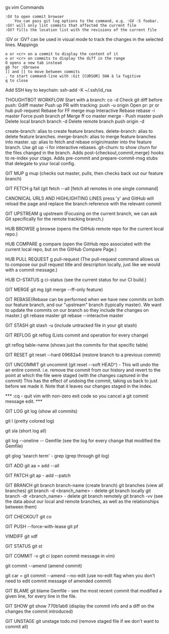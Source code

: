 gv.vim
Commands

    :GV to open commit browser
        You can pass git log options to the command, e.g. :GV -S foobar.
    :GV! will only list commits that affected the current file
    :GV? fills the location list with the revisions of the current file

:GV or :GV? can be used in visual mode to track the changes in the selected lines.
Mappings

    o or <cr> on a commit to display the content of it
    o or <cr> on commits to display the diff in the range
    O opens a new tab instead
    gb for :Gbrowse
    ]] and [[ to move between commits
    . to start command-line with :Git [CURSOR] SHA à la fugitive
    q to close

Add SSH key to keychain:
ssh-add -K ~/.ssh/id_rsa

THOUGHTBOT WORKFLOW
  Start with a branch:         co -d <branch>
  Check git diff before push:  Gdiff master
  Push up PR with tracking:    push -u origin <branch>
  Open pr:                     pr or hub pull-request
  Rebase for FF merge          mup
  Interactive Rebase           rebase -i master
  Force push branch            pf
  Merge ff                     co master
                               merge -
  Push master                  push
  Delete local branch          branch -d <branch>
  Delete remote branch         push origin -d <branch>

create-branch: alias to create feature branches.
delete-branch: alias to delete feature branches.
merge-branch: alias to merge feature branches into master.
up: alias to fetch and rebase origin/master into the feature branch. Use git up -i for interactive rebases.
git-churn: to show churn for the files changed in the branch.
Adds post-{checkout,commit,merge} hooks to re-index your ctags.
Adds pre-commit and prepare-commit-msg stubs that delegate to your local config.

GIT MUP
g mup (checks out master, pulls, then checks back out our feature branch)

GIT FETCH
g fall (git fetch --all [fetch all remotes in one single command]

CANONICAL URLS AND HIGHLIGHTING LINES
press 'y' and GitHub will reload the page and replace the branch reference with
the relevant commit

GIT UPSTREAM
g upstream (Focusing on the current branch, we can ask Git specifically for the
remote tracking branch.)

HUB BROWSE
g browse (opens the GitHub remote repo for the current local repo.)

HUB COMPARE
g compare (open the GitHub repo associated with the current local repo, but on
the GitHub Compare Page.)

HUB PULL REQUEST
g pull-request (The pull-request command allows us to compose our pull request
title and description locally, just like we would with a commit message.)

HUB CI-STATUS
g ci-status (see the current status for our CI build.)

GIT MERGE
git mg (git merge --ff-only feature)

GIT REBASE(Rebase can be performed when we have new commits on both our feature
branch, and our "upstream" branch (typically master). We want to update the
commits on our branch so they include the changes on master.)
git rebase master
git rebase --interactve master

GIT STASH
git stash -u  (include untracked file in your git stash)

GIT REFLOG
git reflog (Lists commit and operation for every change)

git reflog table-name (shows just the commits for that specific table)

GIT RESET
git reset --hard 09682a4 (restore branch to a previous commit)

GIT UNCOMMIT
git uncommit (git reset --soft HEAD^) - This will undo the an entire commit.
i.e. remove the commit from our history and revert to the point at which the
file were staged (with the changes captured in the commit)
This has the effect of undoing the commit, taking us back to just before we made
it. Note that it leaves our changes staged in the index.

*** :cq - quit vim with non-zero exit code so you cancel a git commit message
edit. ***

GIT LOG
git log (show all commits)

git l (pretty colored log)

git sla (short log all)

git log --oneline -- Gemfile (see the log for every change that modified the Gemfile)

git glog 'search term' - grep (grep through git log)

GIT ADD
git aa = add --all

GIT PATCH
git ap - add --patch

GIT BRANCH
git branch branch-name (create branch)
git branches (view all branches)
git branch -d <branch_name> - delete git branch locally
git branch -dr <branch_name> - delete git branch remotely
git branch -vv (see the data about our local and remote branches, as well as the
relationships between them)

GIT CHECKOUT
git co

GIT PUSH --force-with-lease
git pf

VIMDIFF
git vdf

GIT STATUS
git st

GIT COMMIT -v
git ci (open commit message in vim)

git commit --amend (amend commit)

git car = git commit --amend --no-edit (use no-edit flag when you don't need to
edit commit message of amended commit)

GIT BLAME
git blame Gemfile - see the most recent commit that modified a given line, for every line in the file.

GIT SHOW
git show 770b1ab6 (display the commit info and a diff on the changes the commit introduced)

GIT UNSTAGE
git unstage todo.md (remove staged file if we don't want to commit all)
